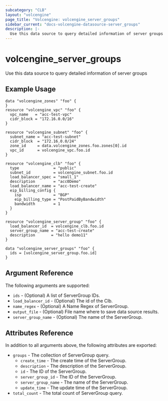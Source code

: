 ```yaml
---
subcategory: "CLB"
layout: "volcengine"
page_title: "Volcengine: volcengine_server_groups"
sidebar_current: "docs-volcengine-datasource-server_groups"
description: |-
  Use this data source to query detailed information of server groups
---
```

# volcengine_server_groups
Use this data source to query detailed information of server groups
## Example Usage
```hcl
data "volcengine_zones" "foo" {
}
resource "volcengine_vpc" "foo" {
  vpc_name   = "acc-test-vpc"
  cidr_block = "172.16.0.0/16"
}

resource "volcengine_subnet" "foo" {
  subnet_name = "acc-test-subnet"
  cidr_block  = "172.16.0.0/24"
  zone_id     = data.volcengine_zones.foo.zones[0].id
  vpc_id      = volcengine_vpc.foo.id
}

resource "volcengine_clb" "foo" {
  type               = "public"
  subnet_id          = volcengine_subnet.foo.id
  load_balancer_spec = "small_1"
  description        = "acc0Demo"
  load_balancer_name = "acc-test-create"
  eip_billing_config {
    isp              = "BGP"
    eip_billing_type = "PostPaidByBandwidth"
    bandwidth        = 1
  }
}

resource "volcengine_server_group" "foo" {
  load_balancer_id  = volcengine_clb.foo.id
  server_group_name = "acc-test-create"
  description       = "hello demo11"
}

data "volcengine_server_groups" "foo" {
  ids = [volcengine_server_group.foo.id]
}
```
## Argument Reference
The following arguments are supported:
* `ids` - (Optional) A list of ServerGroup IDs.
* `load_balancer_id` - (Optional) The id of the Clb.
* `name_regex` - (Optional) A Name Regex of ServerGroup.
* `output_file` - (Optional) File name where to save data source results.
* `server_group_name` - (Optional) The name of the ServerGroup.

## Attributes Reference
In addition to all arguments above, the following attributes are exported:
* `groups` - The collection of ServerGroup query.
    * `create_time` - The create time of the ServerGroup.
    * `description` - The description of the ServerGroup.
    * `id` - The ID of the ServerGroup.
    * `server_group_id` - The ID of the ServerGroup.
    * `server_group_name` - The name of the ServerGroup.
    * `update_time` - The update time of the ServerGroup.
* `total_count` - The total count of ServerGroup query.


